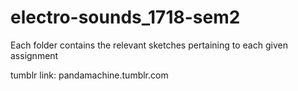 # electro-sounds_1718-sem2

Each folder contains the relevant sketches pertaining to each given assignment

tumblr link: pandamachine.tumblr.com
